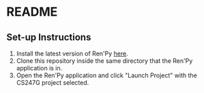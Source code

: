 # README

## Set-up Instructions
1. Install the latest version of Ren'Py [here](https://www.renpy.org/latest.html).
2. Clone this repository inside the same directory that the Ren'Py application is  in.
3. Open the Ren'Py application and click "Launch Project" with the CS247G project selected.
